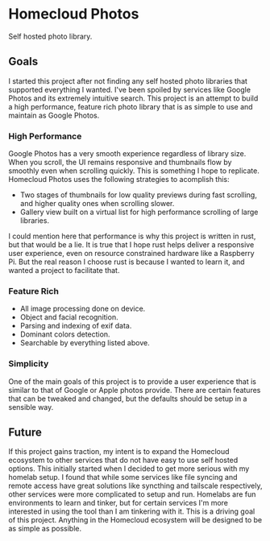 # Homecloud Photos

Self hosted photo library. 

## Goals

I started this project after not finding any self hosted photo libraries that
supported everything I wanted. I've been spoiled by services like Google Photos
and its extremely intuitive search. This project is an attempt to build a high
performance, feature rich photo library that is as simple to use and maintain as
Google Photos.

### High Performance

Google Photos has a very smooth experience regardless of library size. When you
scroll, the UI remains responsive and thumbnails flow by smoothly even when 
scrolling quickly. This is something I hope to replicate. Homecloud Photos uses
the following strategies to acomplish this:

- Two stages of thumbnails for low quality previews during fast scrolling, and
  higher quality ones when scrolling slower.
- Gallery view built on a virtual list for high performance scrolling of large
  libraries.

I could mention here that performance is why this project is written in rust,
but that would be a lie. It is true that I hope rust helps deliver a responsive
user experience, even on resource constrained hardware like a Raspberry Pi. But
the real reason I choose rust is because I wanted to learn it, and wanted a
project to facilitate that.

### Feature Rich

- All image processing done on device.
- Object and facial recognition.
- Parsing and indexing of exif data.
- Dominant colors detection.
- Searchable by everything listed above.

### Simplicity

One of the main goals of this project is to provide a user experience that is
similar to that of Google or Apple photos provide. There are certain features
that can be tweaked and changed, but the defaults should be setup in a sensible
way.

## Future

If this project gains traction, my intent is to expand the Homecloud ecosystem
to other services that do not have easy to use self hosted options. This
initially started when I decided to get more serious with my homelab setup.
I found that while some services like file syncing and remote access have great
solutions like syncthing and tailscale respectively, other services were more
complicated to setup and run. Homelabs are fun environments to learn and tinker,
but for certain services I'm more interested in using the tool than I am
tinkering with it. This is a driving goal of this project. Anything in the
Homecloud ecosystem will be designed to be as simple as possible.
